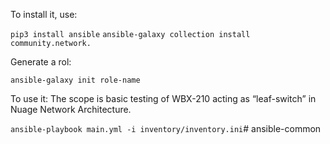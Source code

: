 To install it, use: 

``
pip3 install ansible
``
``
ansible-galaxy collection install community.network.
``


Generate a rol:

``
ansible-galaxy init role-name
``


To use it: The scope is basic testing of WBX-210 acting as “leaf-switch” in Nuage Network Architecture.

``
ansible-playbook main.yml -i inventory/inventory.ini
``# ansible-common
